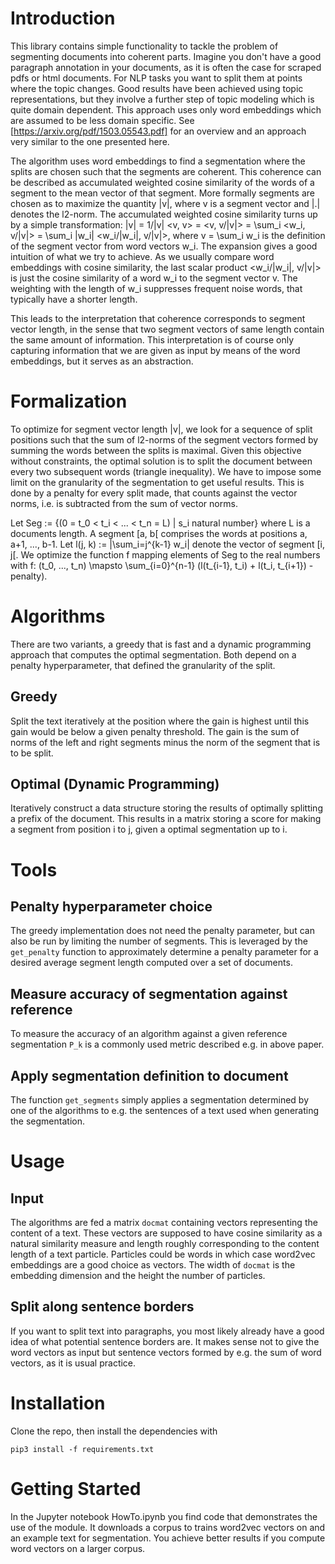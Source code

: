 # Introduction
This library contains simple functionality to tackle the problem of segmenting
documents into coherent parts. Imagine you don't have a good paragraph
annotation in your documents, as it is often the case for scraped pdfs or html
documents. For NLP tasks you want to split them at points where the topic
changes. Good results have been achieved using topic representations, but they
involve a further step of topic modeling which is quite domain dependent. This
approach uses only word embeddings which are assumed to be less domain specific.
See [https://arxiv.org/pdf/1503.05543.pdf] for an overview and an approach very
similar to the one presented here.


The algorithm uses word embeddings to find a segmentation where the splits are
chosen such that the segments are coherent. This coherence can be described as
accumulated weighted cosine similarity of the words of a segment to the mean
vector of that segment.  More formally segments are chosen as to maximize the
quantity |v|, where v is a segment vector and |.| denotes the l2-norm. The
accumulated weighted cosine similarity turns up by a simple transformation:
|v| = 1/|v| <v, v> = <v, v/|v|> = \sum_i <w_i, v/|v|> = \sum_i |w_i| <w_i/|w_i|, v/|v|>,
where v = \sum_i w_i is the definition of the segment vector from word vectors
w_i. The expansion gives a good intuition of what we try to achieve. As we
usually compare word embeddings with cosine similarity, the last scalar product
<w_i/|w_i|, v/|v|> is just the cosine similarity of a word w_i to the segment
vector v. The weighting with the length of w_i suppresses frequent noise words,
that typically have a shorter length.

This leads to the interpretation that coherence corresponds to segment vector
length, in the sense that two segment vectors of same length contain the same
amount of information. This interpretation is of course only capturing
information that we are given as input by means of the word embeddings, but it
serves as an abstraction.

# Formalization

To optimize for segment vector length |v|, we look for a sequence of split
positions such that the sum of l2-norms of the segment vectors formed by summing
the words between the splits is maximal. Given this objective without
constraints, the optimal solution is to split the document between every two
subsequent words (triangle inequality). We have to impose some limit on the
granularity of the segmentation to get useful results. This is done by a penalty
for every split made, that counts against the vector norms, i.e. is subtracted
from the sum of vector norms.

Let Seg := {(0 = t_0 < t_i < ... < t_n = L) | s_i natural number} where L is a
documents length. A segment [a, b[ comprises the words at positions a, a+1, ...,
b-1. Let l(j, k) := |\sum_i=j^{k-1} w_i| denote the vector of segment [i, j[. We
optimize the function f mapping elements of Seg to the real numbers with
f: (t_0, ..., t_n) \mapsto \sum_{i=0}^{n-1} (l(t_{i-1}, t_i) + l(t_i, t_{i+1}) - penalty).

# Algorithms

There are two variants, a greedy that is fast and a dynamic programming approach
that computes the optimal segmentation. Both depend on a penalty hyperparameter,
that defined the granularity of the split.

## Greedy
Split the text iteratively at the position where the gain is highest until this
gain would be below a given penalty threshold. The gain is the sum of norms of
the left and right segments minus the norm of the segment that is to be split.

## Optimal (Dynamic Programming)
Iteratively construct a data structure storing the results of optimally
splitting a prefix of the document. This results in a matrix storing a score
for making a segment from position i to j, given a optimal segmentation up to i.

# Tools

## Penalty hyperparameter choice
The greedy implementation does not need the penalty parameter, but can also be
run by limiting the number of segments. This is leveraged by the `get_penalty`
function to approximately determine a penalty parameter for a desired average
segment length computed over a set of documents.

## Measure accuracy of segmentation against reference
To measure the accuracy of an algorithm against a given reference segmentation
`P_k` is a commonly used metric described e.g. in above paper.

## Apply segmentation definition to document
The function `get_segments` simply applies a segmentation determined by one of
the algorithms to e.g. the sentences of a text used when generating the
segmentation.

# Usage

## Input
The algorithms are fed a matrix `docmat` containing vectors representing the
content of a text. These vectors are supposed to have cosine similarity as a
natural similarity measure and length roughly corresponding to the content
length of a text particle. Particles could be words in which case word2vec
embeddings are a good choice as vectors. The width of `docmat` is the embedding
dimension and the height the number of particles.

## Split along sentence borders
If you want to split text into paragraphs, you most likely already have a good
idea of what potential sentence borders are. It makes sense not to give the word
vectors as input but sentence vectors formed by e.g. the sum of word vectors, as
it is usual practice.


# Installation
Clone the repo, then install the dependencies with
```
pip3 install -f requirements.txt
```

# Getting Started
In the Jupyter notebook HowTo.ipynb you find code that demonstrates the use of
the module. It downloads a corpus to trains word2vec vectors on and an example
text for segmentation. You achieve better results if you compute word vectors on
a larger corpus.
